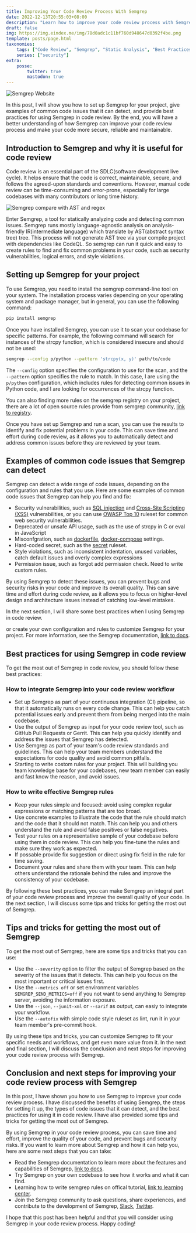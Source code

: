 ```yaml
---
title: Improving Your Code Review Process With Semgrep
date: 2022-12-13T20:55:03+08:00
description: "Learn how to improve your code review process with Semgrep, a tool for statically analyzing code and detecting security issues. The post covers setting up Semgrep and tips for getting the most out of it. #Semgrep #SDLC #BSI"
draft: false
img: https://img.eindex.me/img/78d0adc1c11bf760d948647d0392f4be.png
template: posts/page.html
taxonomies:
    tags: ["Code Review", "Semgrep", "Static Analysis", "Best Practices", "SAST", "Security", "DevOps", "DevSecOps", "CI", "Build Security In"]
    series: ["security"]
extra:
    posse: 
        twitter: true
        mastodon: true
---
```


![Semgrep Website](https://img.eindex.me/img/0ec861d94c82a9e7fe57880e0f25a2dd.png)

In this post, I will show you how to set up Semgrep for your project, give examples of common code issues that it can detect, and provide best practices for using Semgrep in code review. By the end, you will have a better understanding of how Semgrep can improve your code review process and make your code more secure, reliable and maintainable.

## Introduction to Semgrep and why it is useful for code review

Code review is an essential part of the SDLC(software development live cycle). It helps ensure that the code is correct, maintainable, secure, and follows the agreed-upon standards and conventions. However, manual code review can be time-consuming and error-prone, especially for large codebases with many contributors or long time history.

<!-- more -->

![Semgrep compare with AST and regex](https://img.eindex.me/img/e23bd0bbaf9d2513d3d26042b1aa702b.png)

Enter Semgrep, a tool for statically analyzing code and detecting common issues. Semgrep runs mostly language-agnostic analysis on analysis-friendly IR(intermediate language) which translate by AST(abstract syntax tree) tree. This process will not generate AST tree via your compile project with dependencies like CodeQL. So semgrep can run it quick and easy to create rules to find and fix common problems in your code, such as security vulnerabilities, logical errors, and style violations.

## Setting up Semgrep for your project

To use Semgrep, you need to install the semgrep command-line tool on your system. The installation process varies depending on your operating system and package manager, but in general, you can use the following command:

```bash
pip install semgrep
```

Once you have installed Semgrep, you can use it to scan your codebase for specific patterns. For example, the following command will search for instances of the strcpy function, which is considered insecure and should not be used:

```bash
semgrep --config p/python --pattern 'strcpy(x, y)' path/to/code
```

The `--config` option specifies the configuration to use for the scan, and the `--pattern` option specifies the rule to match. In this case, I are using the `p/python` configuration, which includes rules for detecting common issues in Python code, and I are looking for occurrences of the strcpy function.

You can also finding more rules on the semgrep registry on your project, there are a lot of open source rules provide from semgrep community, [link to registry](https://semgrep.dev/explore). 

Once you have set up Semgrep and run a scan, you can use the results to identify and fix potential problems in your code. This can save time and effort during code review, as it allows you to automatically detect and address common issues before they are reviewed by your team.

## Examples of common code issues that Semgrep can detect

Semgrep can detect a wide range of code issues, depending on the configuration and rules that you use. Here are some examples of common code issues that Semgrep can help you find and fix:

* Security vulnerabilities, such as [SQL injection](https://semgrep.dev/p/sql-injection) and [Cross-Site Scripting (XSS)](https://semgrep.dev/p/xss) vulnerabilities, or you can use [OWASP Top 10](https://semgrep.dev/p/owasp-top-ten) ruleset for common web security vulnerabilities.
* Deprecated or unsafe API usage, such as the use of strcpy in C or eval in JavaScript
* Misconfgration, such as [dockerfile](https://semgrep.dev/p/dockerfile), [docker-compose](https://semgrep.dev/p/docker-compose) settings.
* Hard-coded secret, such as the [secret](https://semgrep.dev/p/secrets) ruleset.
* Style violations, such as inconsistent indentation, unused variables, catch default issues and overly complex expressions
* Permission issue, such as forgot add permission check. Need to write custom rules.


By using Semgrep to detect these issues, you can prevent bugs and security risks in your code and improve its overall quality. This can save time and effort during code review, as it allows you to focus on higher-level design and architecture issues instead of catching low-level mistakes.

In the next section, I will share some best practices when I using Semgrep in code review.


or create your own configuration and rules to customize Semgrep for your project. For more information, see the Semgrep documentation, [link to docs](https://semgrep.dev/docs/writing-rules/overview/).

## Best practices for using Semgrep in code review

To get the most out of Semgrep in code review, you should follow these best practices:

### How to integrate Semgrep into your code review workflow

* Set up Semgrep as part of your continuous integration (CI) pipeline, so that it automatically runs on every code change. This can help you catch potential issues early and prevent them from being merged into the main codebase.
* Use the output of Semgrep as input for your code review tool, such as GitHub Pull Requests or Gerrit. This can help you quickly identify and address the issues that Semgrep has detected.
* Use Semgrep as part of your team's code review standards and guidelines. This can help your team members understand the expectations for code quality and avoid common pitfalls.
* Starting to write costom rules for your project. This will building you team knowledge base for your codebases, new team member can easily and fast know the reason, and avoid issues.

### How to write effective Semgrep rules

* Keep your rules simple and focused: avoid using complex regular expressions or matching patterns that are too broad.
* Use concrete examples to illustrate the code that the rule should match and the code that it should not match. This can help you and others understand the rule and avoid false positives or false negatives.
* Test your rules on a representative sample of your codebase before using them in code review. This can help you fine-tune the rules and make sure they work as expected.
* If possable provide fix suggestion or direct using fix field in the rule for time saving.
* Document your rules and share them with your team. This can help others understand the rationale behind the rules and improve the consistency of your codebase.


By following these best practices, you can make Semgrep an integral part of your code review process and improve the overall quality of your code. In the next section, I will discuss some tips and tricks for getting the most out of Semgrep.


## Tips and tricks for getting the most out of Semgrep

To get the most out of Semgrep, here are some tips and tricks that you can use:

* Use the `--severity` option to filter the output of Semgrep based on the severity of the issues that it detects. This can help you focus on the most important or critical issues first.
* Use the `--metrics off` or set environment variables `SEMGREP_SEND_METRICS=off` if you not want to send anything to Semgrep server, avoiding the information exposure.
* Use the `--json`, `--junit-xml` or `--sarif` as output, can easiy to integrate your workflow.
* Use the `--autofix` with simple code style ruleset as lint, run it in your team member's pre-commit hook.

By using these tips and tricks, you can customize Semgrep to fit your specific needs and workflows, and get even more value from it. In the next and final section, I will discuss the conclusion and next steps for improving your code review process with Semgrep.

## Conclusion and next steps for improving your code review process with Semgrep

In this post, I have shown you how to use Semgrep to improve your code review process. I have discussed the benefits of using Semgrep, the steps for setting it up, the types of code issues that it can detect, and the best practices for using it in code review. I have also provided some tips and tricks for getting the most out of Semgrep.

By using Semgrep in your code review process, you can save time and effort, improve the quality of your code, and prevent bugs and security risks. If you want to learn more about Semgrep and how it can help you, here are some next steps that you can take:

- Read the Semgrep documentation to learn more about the features and capabilities of Semgrep, [link to docs](https://semgrep.dev/docs/).
- Try Semgrep on your own codebase to see how it works and what it can find.
- Learning how to write semgrep rules on offical tutorial, [link to learning center](https://semgrep.dev/learn).
- Join the Semgrep community to ask questions, share experiences, and contribute to the development of Semgrep, [Slack](https://r2c.dev/slack), [Twitter](https://twitter.com/r2cdev).


I hope that this post has been helpful and that you will consider using Semgrep in your code review process. Happy coding!